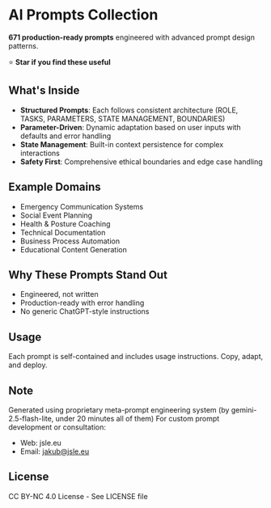 # AI Prompts Collection

**671 production-ready prompts** engineered with advanced prompt design patterns.

⭐ **Star if you find these useful**

## What's Inside
- **Structured Prompts**: Each follows consistent architecture (ROLE, TASKS, PARAMETERS, STATE MANAGEMENT, BOUNDARIES)
- **Parameter-Driven**: Dynamic adaptation based on user inputs with defaults and error handling
- **State Management**: Built-in context persistence for complex interactions
- **Safety First**: Comprehensive ethical boundaries and edge case handling

## Example Domains
- Emergency Communication Systems
- Social Event Planning
- Health & Posture Coaching
- Technical Documentation
- Business Process Automation
- Educational Content Generation

## Why These Prompts Stand Out
- Engineered, not written
- Production-ready with error handling
- No generic ChatGPT-style instructions

## Usage
Each prompt is self-contained and includes usage instructions. Copy, adapt, and deploy.

## Note
Generated using proprietary meta-prompt engineering system (by gemini-2.5-flash-lite, under 20 minutes all of them)
For custom prompt development or consultation:
- Web: jsle.eu
- Email: jakub@jsle.eu

## License
CC BY-NC 4.0 License - See LICENSE file
